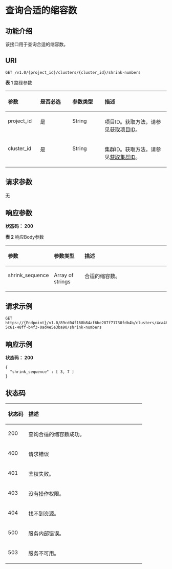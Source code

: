 # 查询合适的缩容数<a name="ZH-CN_TOPIC_0000001398290982"></a>

## 功能介绍<a name="section163569546382"></a>

该接口用于查询合适的缩容数。

## URI<a name="section183617546382"></a>

```
GET /v1.0/{project_id}/clusters/{cluster_id}/shrink-numbers
```

**表 1**  路径参数

<a name="table436718545383"></a>
<table><thead align="left"><tr id="row1136516549383"><th class="cellrowborder" valign="top" width="20%" id="mcps1.2.5.1.1"><p id="p1436875415385"><a name="p1436875415385"></a><a name="p1436875415385"></a>参数</p>
</th>
<th class="cellrowborder" valign="top" width="20%" id="mcps1.2.5.1.2"><p id="p16370354103811"><a name="p16370354103811"></a><a name="p16370354103811"></a>是否必选</p>
</th>
<th class="cellrowborder" valign="top" width="20%" id="mcps1.2.5.1.3"><p id="p2037313545389"><a name="p2037313545389"></a><a name="p2037313545389"></a>参数类型</p>
</th>
<th class="cellrowborder" valign="top" width="40%" id="mcps1.2.5.1.4"><p id="p737595483810"><a name="p737595483810"></a><a name="p737595483810"></a>描述</p>
</th>
</tr>
</thead>
<tbody><tr id="row136515542389"><td class="cellrowborder" valign="top" width="20%" headers="mcps1.2.5.1.1 "><p id="p143771154103813"><a name="p143771154103813"></a><a name="p143771154103813"></a>project_id</p>
</td>
<td class="cellrowborder" valign="top" width="20%" headers="mcps1.2.5.1.2 "><p id="p17379155411381"><a name="p17379155411381"></a><a name="p17379155411381"></a>是</p>
</td>
<td class="cellrowborder" valign="top" width="20%" headers="mcps1.2.5.1.3 "><p id="p5381155413384"><a name="p5381155413384"></a><a name="p5381155413384"></a>String</p>
</td>
<td class="cellrowborder" valign="top" width="40%" headers="mcps1.2.5.1.4 "><p id="p1738325417387"><a name="p1738325417387"></a><a name="p1738325417387"></a>项目ID。获取方法，请参见<a href="获取项目ID.md">获取项目ID</a>。</p>
</td>
</tr>
<tr id="row436513543381"><td class="cellrowborder" valign="top" width="20%" headers="mcps1.2.5.1.1 "><p id="p13851954153813"><a name="p13851954153813"></a><a name="p13851954153813"></a>cluster_id</p>
</td>
<td class="cellrowborder" valign="top" width="20%" headers="mcps1.2.5.1.2 "><p id="p23873545382"><a name="p23873545382"></a><a name="p23873545382"></a>是</p>
</td>
<td class="cellrowborder" valign="top" width="20%" headers="mcps1.2.5.1.3 "><p id="p2039005463815"><a name="p2039005463815"></a><a name="p2039005463815"></a>String</p>
</td>
<td class="cellrowborder" valign="top" width="40%" headers="mcps1.2.5.1.4 "><p id="p1539295493818"><a name="p1539295493818"></a><a name="p1539295493818"></a>集群ID。获取方法，请参见<a href="获取集群ID.md">获取集群ID</a>。</p>
</td>
</tr>
</tbody>
</table>

## 请求参数<a name="section539320545383"></a>

无

## 响应参数<a name="section7397205433819"></a>

**状态码： 200**

**表 2**  响应Body参数

<a name="zh-cn_topic_0000001448928153_response_ShrinkNodesSequenceResp"></a>
<table><thead align="left"><tr id="row1240116548388"><th class="cellrowborder" valign="top" width="20%" id="mcps1.2.4.1.1"><p id="p10407155433815"><a name="p10407155433815"></a><a name="p10407155433815"></a>参数</p>
</th>
<th class="cellrowborder" valign="top" width="20%" id="mcps1.2.4.1.2"><p id="p740919548386"><a name="p740919548386"></a><a name="p740919548386"></a>参数类型</p>
</th>
<th class="cellrowborder" valign="top" width="60%" id="mcps1.2.4.1.3"><p id="p13411454153817"><a name="p13411454153817"></a><a name="p13411454153817"></a>描述</p>
</th>
</tr>
</thead>
<tbody><tr id="row5401054163816"><td class="cellrowborder" valign="top" width="20%" headers="mcps1.2.4.1.1 "><p id="p341225463817"><a name="p341225463817"></a><a name="p341225463817"></a>shrink_sequence</p>
</td>
<td class="cellrowborder" valign="top" width="20%" headers="mcps1.2.4.1.2 "><p id="p5414115412383"><a name="p5414115412383"></a><a name="p5414115412383"></a>Array of strings</p>
</td>
<td class="cellrowborder" valign="top" width="60%" headers="mcps1.2.4.1.3 "><p id="p1416125419384"><a name="p1416125419384"></a><a name="p1416125419384"></a>合适的缩容数。</p>
</td>
</tr>
</tbody>
</table>

## 请求示例<a name="section641895415389"></a>

```
GET https://{Endpoint}/v1.0/89cd04f168b84af6be287f71730fdb4b/clusters/4ca46bf1-5c61-48ff-b4f3-0ad4e5e3ba90/shrink-numbers
```

## 响应示例<a name="section17424105473811"></a>

**状态码： 200**

```
{
  "shrink_sequence" : [ 3, 7 ]
}
```

## 状态码<a name="section16433185493810"></a>

<a name="zh-cn_topic_0000001448928153_status_code"></a>
<table><thead align="left"><tr id="row1043675417388"><th class="cellrowborder" valign="top" width="15%" id="mcps1.1.3.1.1"><p id="p043914548382"><a name="p043914548382"></a><a name="p043914548382"></a>状态码</p>
</th>
<th class="cellrowborder" valign="top" width="85%" id="mcps1.1.3.1.2"><p id="p1344110545382"><a name="p1344110545382"></a><a name="p1344110545382"></a>描述</p>
</th>
</tr>
</thead>
<tbody><tr id="row14364544382"><td class="cellrowborder" valign="top" width="15%" headers="mcps1.1.3.1.1 "><p id="p1044319547389"><a name="p1044319547389"></a><a name="p1044319547389"></a>200</p>
</td>
<td class="cellrowborder" valign="top" width="85%" headers="mcps1.1.3.1.2 "><p id="p14451354193811"><a name="p14451354193811"></a><a name="p14451354193811"></a>查询合适的缩容数成功。</p>
</td>
</tr>
<tr id="row74367541389"><td class="cellrowborder" valign="top" width="15%" headers="mcps1.1.3.1.1 "><p id="p204482548384"><a name="p204482548384"></a><a name="p204482548384"></a>400</p>
</td>
<td class="cellrowborder" valign="top" width="85%" headers="mcps1.1.3.1.2 "><p id="p745195412382"><a name="p745195412382"></a><a name="p745195412382"></a>请求错误</p>
</td>
</tr>
<tr id="row2437135410381"><td class="cellrowborder" valign="top" width="15%" headers="mcps1.1.3.1.1 "><p id="p10453154123819"><a name="p10453154123819"></a><a name="p10453154123819"></a>401</p>
</td>
<td class="cellrowborder" valign="top" width="85%" headers="mcps1.1.3.1.2 "><p id="p1945585413814"><a name="p1945585413814"></a><a name="p1945585413814"></a>鉴权失败。</p>
</td>
</tr>
<tr id="row04375549382"><td class="cellrowborder" valign="top" width="15%" headers="mcps1.1.3.1.1 "><p id="p74577541383"><a name="p74577541383"></a><a name="p74577541383"></a>403</p>
</td>
<td class="cellrowborder" valign="top" width="85%" headers="mcps1.1.3.1.2 "><p id="p04597541380"><a name="p04597541380"></a><a name="p04597541380"></a>没有操作权限。</p>
</td>
</tr>
<tr id="row5437135443815"><td class="cellrowborder" valign="top" width="15%" headers="mcps1.1.3.1.1 "><p id="p1646125463811"><a name="p1646125463811"></a><a name="p1646125463811"></a>404</p>
</td>
<td class="cellrowborder" valign="top" width="85%" headers="mcps1.1.3.1.2 "><p id="p046411543387"><a name="p046411543387"></a><a name="p046411543387"></a>找不到资源。</p>
</td>
</tr>
<tr id="row143775493812"><td class="cellrowborder" valign="top" width="15%" headers="mcps1.1.3.1.1 "><p id="p12466135493811"><a name="p12466135493811"></a><a name="p12466135493811"></a>500</p>
</td>
<td class="cellrowborder" valign="top" width="85%" headers="mcps1.1.3.1.2 "><p id="p13468115418387"><a name="p13468115418387"></a><a name="p13468115418387"></a>服务内部错误。</p>
</td>
</tr>
<tr id="row164375546385"><td class="cellrowborder" valign="top" width="15%" headers="mcps1.1.3.1.1 "><p id="p3470105418388"><a name="p3470105418388"></a><a name="p3470105418388"></a>503</p>
</td>
<td class="cellrowborder" valign="top" width="85%" headers="mcps1.1.3.1.2 "><p id="p7472654183819"><a name="p7472654183819"></a><a name="p7472654183819"></a>服务不可用。</p>
</td>
</tr>
</tbody>
</table>

